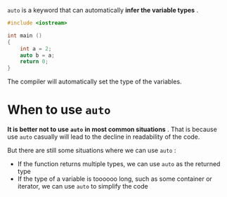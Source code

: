 `auto` is a keyword that can automatically **infer the variable types** .

```C++
#include <iostream>

int main ()
{
    int a = 2;
    auto b = a;
    return 0;
}
```

The compiler will automatically set the type of the variables.

# When to use `auto`

**It is better not to use** **`auto`** **in most common situations** . That is because use `auto` casually will lead to the decline in readability of the code.

But there are still some situations where we can use `auto` :

- If the function returns multiple types, we can use `auto` as the returned type
- If the type of a variable is toooooo long, such as some container or iterator, we can use `auto` to simplify the code
